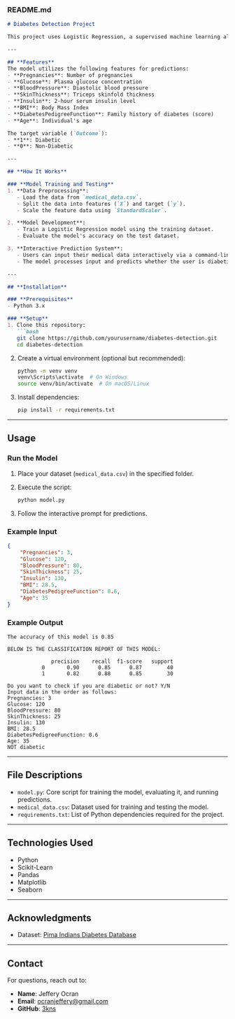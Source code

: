 ### **README.md**  

```markdown
# Diabetes Detection Project  

This project uses Logistic Regression, a supervised machine learning algorithm, to predict whether an individual is diabetic or non-diabetic based on medical data. The model processes input features, trains on labeled data, and provides an interactive predictive system.  

---

## **Features**  
The model utilizes the following features for predictions:  
- **Pregnancies**: Number of pregnancies  
- **Glucose**: Plasma glucose concentration  
- **BloodPressure**: Diastolic blood pressure  
- **SkinThickness**: Triceps skinfold thickness  
- **Insulin**: 2-hour serum insulin level  
- **BMI**: Body Mass Index  
- **DiabetesPedigreeFunction**: Family history of diabetes (score)  
- **Age**: Individual's age  

The target variable (`Outcome`):  
- **1**: Diabetic  
- **0**: Non-Diabetic  

---

## **How It Works**  

### **Model Training and Testing**  
1. **Data Preprocessing**:  
   - Load the data from `medical_data.csv`.  
   - Split the data into features (`X`) and target (`y`).  
   - Scale the feature data using `StandardScaler`.  

2. **Model Development**:  
   - Train a Logistic Regression model using the training dataset.  
   - Evaluate the model's accuracy on the test dataset.  

3. **Interactive Prediction System**:  
   - Users can input their medical data interactively via a command-line interface.  
   - The model processes input and predicts whether the user is diabetic or non-diabetic.  

---

## **Installation**  

### **Prerequisites**  
- Python 3.x  

### **Setup**  
1. Clone this repository:  
   ```bash
   git clone https://github.com/yourusername/diabetes-detection.git
   cd diabetes-detection
   ```  

2. Create a virtual environment (optional but recommended):  
   ```bash
   python -m venv venv
   venv\Scripts\activate  # On Windows
   source venv/bin/activate  # On macOS/Linux
   ```  

3. Install dependencies:  
   ```bash
   pip install -r requirements.txt
   ```  

---

## **Usage**  

### **Run the Model**  
1. Place your dataset (`medical_data.csv`) in the specified folder.  
2. Execute the script:  
   ```bash
   python model.py
   ```  

3. Follow the interactive prompt for predictions.  

### **Example Input**  
```json
{
    "Pregnancies": 3,
    "Glucose": 120,
    "BloodPressure": 80,
    "SkinThickness": 25,
    "Insulin": 130,
    "BMI": 28.5,
    "DiabetesPedigreeFunction": 0.6,
    "Age": 35
}
```  

### **Example Output**  
```
The accuracy of this model is 0.85

BELOW IS THE CLASSIFICATION REPORT OF THIS MODEL:

              precision    recall  f1-score   support
           0       0.90      0.85      0.87        40
           1       0.82      0.88      0.85        30
           
Do you want to check if you are diabetic or not? Y/N
Input data in the order as follows:
Pregnancies: 3
Glucose: 120
BloodPressure: 80
SkinThickness: 25
Insulin: 130
BMI: 28.5
DiabetesPedigreeFunction: 0.6
Age: 35
NOT diabetic
```  

---

## **File Descriptions**  
- `model.py`: Core script for training the model, evaluating it, and running predictions.  
- `medical_data.csv`: Dataset used for training and testing the model.  
- `requirements.txt`: List of Python dependencies required for the project.  

---

## **Technologies Used**  
- Python  
- Scikit-Learn  
- Pandas  
- Matplotlib  
- Seaborn  

---

## **Acknowledgments**  
- Dataset: [Pima Indians Diabetes Database](https://www.kaggle.com/uciml/pima-indians-diabetes-database)  

---

## **Contact**  
For questions, reach out to:  
- **Name**: Jeffery Ocran  
- **Email**: ocranjeffery@gmail.com  
- **GitHub**: [3kns](https://github.com/3kns)  

